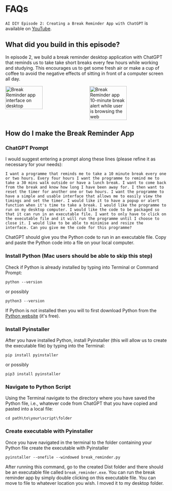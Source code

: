 # FAQs

`AI DIY Episode 2: Creating a Break Reminder App with ChatGPT` is available on [YouTube](https://youtu.be/uz46TR06CBs?si=Zmc7hkq4Czpq4wAR).

## What did you build in this episode?

In episode 2, we build a break reminder desktop application with ChatGPT that reminds us to take take short breaks every few hours while working and studying. This encourages us to get some fresh air or make a cup of coffee to avoid the negative effects of sitting in front of a computer screen all day.

<div style="display: flex; justify-content: space-between;">
    <img src="https://github.com/user-attachments/assets/59d0014e-d952-49c4-b38f-8976d0a2bc79" width="48%" alt="Break Reminder app interface on desktop">
    <img src="https://github.com/user-attachments/assets/0329075f-2ad3-4772-b8af-e3f31f620b3b" width="48%" alt="Break Reminder app 10-minute break alert while user is browsing the web">
</div>

## How do I make the Break Reminder App

### ChatGPT Prompt

I would suggest entering a prompt along these lines (please refine it as necessary for your needs):

`I want a programme that reminds me to take a 10 minute break every one or two hours. Every four hours I want the programme to remind me to take a 30 mins walk outside or have a lunch break. I want to come back from the break and know how long I have been away for. I then want to reset the timer for another one or two hours. I want the programme to have a simple and usable interface that allows me to easily view the timings and set the timer. I would like it to have a popup or alert function when it's time to take a break. I would like the programme to run on my desktop computer. I would like the code to be packaged so that it can run in an executable file. I want to only have to click on the executable file and it will run the programme until I choose to close it. I would like to be able to minimise and resize the interface. Can you give me the code for this programme?`

ChatGPT should give you the Python code to run in an executable file. Copy and paste the Python code into a file on your local computer.

### Install Python (Mac users should be able to skip this step)

Check if Python is already installed by typing into Terminal or Command Prompt:

```
python --version
```

or possibly

```
python3 --version
```

If Python is not installed then you will to first download Python from the [Python website](https://www.python.org/downloads/) (it's free).

### Install Pyinstaller

After you have installed Python, install Pyinstaller (this will allow us to create the executable file) by typing into the Terminal:

```
pip install pyinstaller
```

or possibly

```
pip3 install pyinstaller
```

### Navigate to Python Script

Using the Terminal navigate to the directory where you have saved the Python file, i.e., whatever code from ChatGPT that you have copied and pasted into a local file:

```
cd path\to\your\script\folder
```

### Create executable with Pyinstaller

Once you have navigated in the terminal to the folder containing your Python file create the executable with Pyinstaller

```
pyinstaller --onefile --windowed break_reminder.py
```

After running this command, go to the created Dist folder and there should be an executable file called `break_reminder.exe`. You can run the break reminder app by simply double clicking on this executable file. You can move to file to whatever location you wish. I moved it to my desktop folder.
